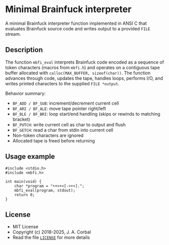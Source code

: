 Minimal Brainfuck interpreter
=============================

A minimal Brainfuck interpreter function implemented in ANSI C that
evaluates Brainfuck source code and writes output to a provided `FILE`
stream.

## Description

The function `mbfi_eval` interprets Brainfuck code encoded as a sequence
of token characters (macros from `mbfi.h`) and operates on a contiguous
tape buffer allocated with `calloc(MAX_BUFFER, sizeof(char))`.  The
function advances through code, updates the tape, handles loops,
performs I/O, and writes printed characters to the supplied `FILE
*output`.

Behavior summary:

  - `BF_ADD / BF_SUB`: increment/decrement current cell
  - `BF_ARI / BF_ALE`: move tape pointer right/left
  - `BF_BLE / BF_BRI`: loop start/end handling (skips or rewinds to
    matching bracket)
  - `BF_PUTCH`: write current cell as char to output and flush
  - `BF_GETCH`: read a char from stdin into current cell
  - Non-token characters are ignored
  - Allocated tape is freed before returning

## Usage example

    #include <stdio.h>
    #include <mbfi.h>

    int main(void) {
        char *program = "++>+<[->+<].";
        mbfi_eval(program, stdout);
        return 0;
    }

## License

  - MIT License
  - Copyright (c) 2018-2025, J. A. Corbal
  - Read the file [`LICENSE`](LICENSE) for more details
